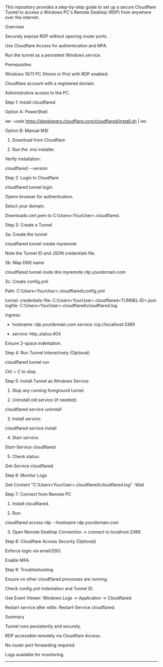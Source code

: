 This repository provides a step-by-step guide to set up a secure Cloudflare Tunnel to access a Windows PC's Remote Desktop (RDP) from anywhere over the internet.

Overview

Securely expose RDP without opening router ports.

Use Cloudflare Access for authentication and MFA.

Run the tunnel as a persistent Windows service.


Prerequisites

Windows 10/11 PC (Home or Pro) with RDP enabled.

Cloudflare account with a registered domain.

Administrative access to the PC.


Step 1: Install cloudflared

Option A: PowerShell

iwr -useb https://developers.cloudflare.com/cloudflared/install.sh | iex

Option B: Manual MSI

1. Download from Cloudflare


2. Run the .msi installer.



Verify installation:

cloudflared --version

Step 2: Login to Cloudflare

cloudflared tunnel login

Opens browser for authentication.

Select your domain.

Downloads cert.pem to C:\Users\<YourUser>\.cloudflared\.


Step 3: Create a Tunnel

3a: Create the tunnel

cloudflared tunnel create myremote

Note the Tunnel ID and JSON credentials file.


3b: Map DNS name

cloudflared tunnel route dns myremote rdp.yourdomain.com

3c: Create config.yml

Path: C:\Users\<YourUser>\.cloudflared\config.yml

tunnel: <TUNNEL-ID>
credentials-file: C:\Users\<YourUser>\.cloudflared\<TUNNEL-ID>.json
logfile: C:\Users\<YourUser>\.cloudflared\cloudflared.log

ingress:
  - hostname: rdp.yourdomain.com
    service: tcp://localhost:3389

  - service: http_status:404

Ensure 2-space indentation.


Step 4: Run Tunnel Interactively (Optional)

cloudflared tunnel run <TUNNEL-ID>

Ctrl + C to stop.


Step 5: Install Tunnel as Windows Service

1. Stop any running foreground tunnel.


2. Uninstall old service (if needed):



cloudflared service uninstall

3. Install service:



cloudflared service install

4. Start service:



Start-Service cloudflared

5. Check status:



Get-Service cloudflared

Step 6: Monitor Logs

Get-Content "C:\Users\<YourUser>\.cloudflared\cloudflared.log" -Wait

Step 7: Connect from Remote PC

1. Install cloudflared.


2. Run:



cloudflared access rdp --hostname rdp.yourdomain.com

3. Open Remote Desktop Connection → connect to localhost:3389.



Step 8: Cloudflare Access Security (Optional)

Enforce login via email/SSO.

Enable MFA.


Step 9: Troubleshooting

Ensure no other cloudflared processes are running.

Check config.yml indentation and Tunnel ID.

Use Event Viewer: Windows Logs → Application → Cloudflared.

Restart service after edits: Restart-Service cloudflared.


Summary

Tunnel runs persistently and securely.

RDP accessible remotely via Cloudflare Access.

No router port forwarding required.

Logs available for monitoring.



---

